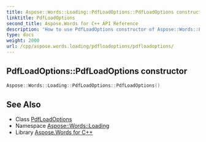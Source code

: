 ```yaml
---
title: Aspose::Words::Loading::PdfLoadOptions::PdfLoadOptions constructor
linktitle: PdfLoadOptions
second_title: Aspose.Words for C++ API Reference
description: 'How to use PdfLoadOptions constructor of Aspose::Words::Loading::PdfLoadOptions class in C++.'
type: docs
weight: 2000
url: /cpp/aspose.words.loading/pdfloadoptions/pdfloadoptions/
---
```

## PdfLoadOptions::PdfLoadOptions constructor




```cpp
Aspose::Words::Loading::PdfLoadOptions::PdfLoadOptions()
```

## See Also

* Class [PdfLoadOptions](../)
* Namespace [Aspose::Words::Loading](../../)
* Library [Aspose.Words for C++](../../../)
